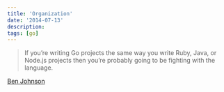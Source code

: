 ```yaml
---
title: 'Organization'
date: '2014-07-13'
description:
tags: [go]
---
```


> If you’re writing Go projects the same way you write Ruby, Java, or Node.js projects then you’re probably going to be fighting with the language.

[Ben Johnson](https://medium.com/@benbjohnson/structuring-applications-in-go-3b04be4ff091)
